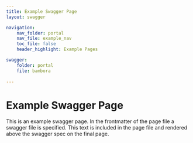 ```yaml
---
title: Example Swagger Page
layout: swagger

navigation:
    nav_folder: portal 
    nav_file: example_nav
    toc_file: false
    header_highlight: Example Pages

swagger:
    folder: portal
    file: bambora
    
---
```


# Example Swagger Page 

This is an example swagger page. In the frontmatter of the page file a swagger file is specified. This text is included in the page file and rendered above the swagger spec on the final page. 

